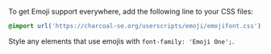To get Emoji support everywhere, add the following line to your CSS files:

```css
@import url('https://charcoal-se.org/userscripts/emoji/emojifont.css');
```

Style any elements that use emojis with `font-family: 'Emoji One';`.
